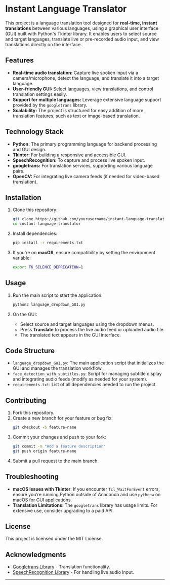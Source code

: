 # Instant Language Translator

This project is a language translation tool designed for **real-time, instant translations** between various languages, using a graphical user interface (GUI) built with Python's Tkinter library. It enables users to select source and target languages, translate live or pre-recorded audio input, and view translations directly on the interface.

## Features

- **Real-time audio translation:** Capture live spoken input via a camera/microphone, detect the language, and translate it into a target language.
- **User-friendly GUI:** Select languages, view translations, and control translation settings easily.
- **Support for multiple languages:** Leverage extensive language support provided by the `googletrans` library.
- **Scalability:** The project is structured for easy addition of more translation features, such as text or image-based translation.

## Technology Stack

- **Python:** The primary programming language for backend processing and GUI design.
- **Tkinter:** For building a responsive and accessible GUI.
- **SpeechRecognition:** To capture and process live spoken input.
- **googletrans:** For translation services, supporting various language pairs.
- **OpenCV:** For integrating live camera feeds (if needed for video-based translation).
  
## Installation

1. Clone this repository:
   ```bash
   git clone https://github.com/yourusername/instant-language-translator.git
   cd instant-language-translator
   ```

2. Install dependencies:
   ```bash
   pip install -r requirements.txt
   ```

3. If you're on **macOS**, ensure compatibility by setting the environment variable:
   ```bash
   export TK_SILENCE_DEPRECATION=1
   ```

## Usage

1. Run the main script to start the application:
   ```bash
   python3 language_dropdown_GUI.py
   ```

2. On the GUI:
   - Select source and target languages using the dropdown menus.
   - Press **Translate** to process the live audio feed or uploaded audio file.
   - The translated text appears in the GUI interface.

## Code Structure

- `language_dropdown_GUI.py`: The main application script that initializes the GUI and manages the translation workflow.
- `face_detection_with_subtitles.py`: Script for managing subtitle display and integrating audio feeds (modify as needed for your system).
- `requirements.txt`: List of all dependencies needed to run the project.

## Contributing

1. Fork this repository.
2. Create a new branch for your feature or bug fix:
   ```bash
   git checkout -b feature-name
   ```
3. Commit your changes and push to your fork:
   ```bash
   git commit -m "Add a feature description"
   git push origin feature-name
   ```
4. Submit a pull request to the main branch.

## Troubleshooting

- **macOS Issues with Tkinter**: If you encounter `Tcl_WaitForEvent` errors, ensure you’re running Python outside of Anaconda and use `pythonw` on macOS for GUI applications.
- **Translation Limitations**: The `googletrans` library has usage limits. For extensive use, consider upgrading to a paid API.

## License

This project is licensed under the MIT License.

## Acknowledgments

- [Googletrans Library](https://py-googletrans.readthedocs.io/en/latest/) - Translation functionality.
- [SpeechRecognition Library](https://pypi.org/project/SpeechRecognition/) - For handling live audio input.

---
